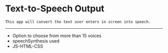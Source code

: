 # Text-to-Speech Output

    This app will convert the text user enters in screen into speech.

---
* Option to choose from more than 15 voices
* speechSynthesis used
* JS-HTML-CSS
